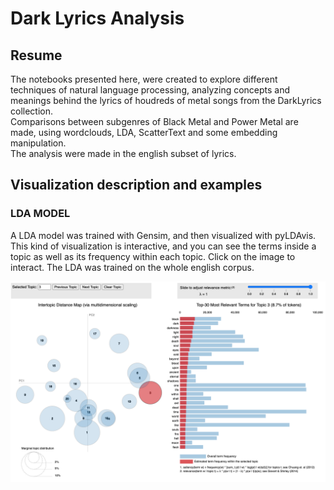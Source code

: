 # Dark Lyrics Analysis

## Resume

The notebooks presented here, were created to explore different techniques of natural language processing, analyzing concepts and meanings behind the lyrics of houdreds of metal songs from the DarkLyrics collection.
<br>
Comparisons between subgenres of Black Metal and Power Metal are made, using wordclouds, LDA, ScatterText and some embedding manipulation.  
The analysis were made in the english subset of lyrics. 

## Visualization description and examples 

### LDA MODEL

A LDA model was trained with Gensim, and then visualized with pyLDAvis. This kind of visualization is interactive, and you can see the terms inside a topic as well as its frequency within each topic. Click on the image to interact. The LDA was trained on the whole english corpus. 

[![Conventions-Visualization.html](https://github.com/seba54322/dark_lyrics_analysis/blob/master/images/lda_viz.png)](https://github.com/seba54322/dark_lyrics_analysis/blob/master/lda_viz/new_lda_total_english.html)
